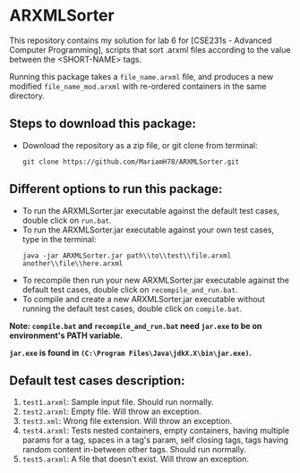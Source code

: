 # ARXMLSorter
This repository contains my solution for lab 6 for [CSE231s - Advanced Computer Programming], scripts that sort .arxml files according to the value between the &lt;SHORT-NAME> tags.

Running this package takes a `file_name.arxml` file, and produces a new modified `file_name_mod.arxml` with  re-ordered containers in the same directory.

## Steps to download this package:
- Download the repository as a zip file, or git clone from terminal:
    ```
    git clone https://github.com/MariamH78/ARXMLSorter.git
    ```
## Different options to run this package:
- To run the ARXMLSorter.jar executable against the default test cases, double click on `run.bat`.
- To run the ARXMLSorter.jar executable against your own test cases, type in the terminal:
    ```
    java -jar ARXMLSorter.jar path\\to\\test\\file.arxml another\\file\\here.arxml
    ```
- To recompile then run your new ARXMLSorter.jar executable against the default test cases, double click on `recompile_and_run.bat`.
- To compile and create a new ARXMLSorter.jar executable without running the default test cases, double click on `compile.bat`.

__Note: `compile.bat` and `recompile_and_run.bat` need `jar.exe` to be on environment's PATH variable.__

__`jar.exe` is found in `(C:\Program Files\Java\jdkX.X\bin\jar.exe)`.__

## Default test cases description:

1. `test1.arxml`: Sample input file. Should run normally. 
2. `test2.arxml`: Empty file. Will throw an exception.
3. `test3.xml`: Wrong file extension. Will throw an exception. 
4. `test4.arxml`: Tests nested containers, empty containers, having multiple params for a tag, spaces in a tag's param, self closing tags, tags having random content in-between other tags. Should run normally. 
5. `test5.arxml`: A file that doesn't exist. Will throw an exception.
